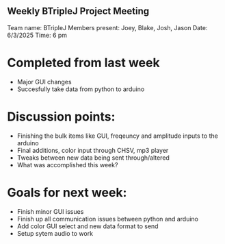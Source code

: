 
## Weekly BTripleJ Project Meeting
Team name: BTripleJ
Members present: Joey, Blake, Josh, Jason
Date: 6/3/2025
Time: 6 pm

# Completed from last week
- Major GUI changes
- Succesfully take data from python to arduino

# Discussion points:
- Finishing the bulk items like GUI, freqeuncy and amplitude inputs to the arduino
- Final additions, color input through CHSV, mp3 player
- Tweaks between new data being sent through/altered
- What was accomplished this week?

# Goals for next week:
- Finish minor GUI issues
- Finish up all communication issues between python and arduino
- Add color GUI select and new data format to send
- Setup sytem audio to work
